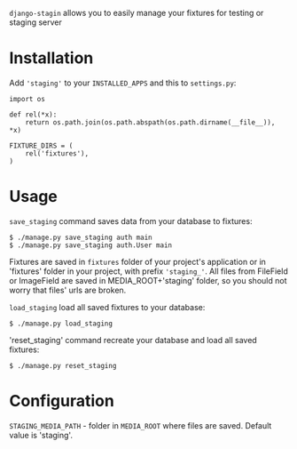 `django-stagin` allows you to easily manage your fixtures for testing or staging server

# Installation

Add `'staging'` to your `INSTALLED_APPS` and this to `settings.py`:

    import os

    def rel(*x):
        return os.path.join(os.path.abspath(os.path.dirname(__file__)), *x)

    FIXTURE_DIRS = (
        rel('fixtures'),
    )

# Usage

`save_staging` command saves data from your database to fixtures:

    $ ./manage.py save_staging auth main
    $ ./manage.py save_staging auth.User main

Fixtures are saved in `fixtures` folder of your project's application or in 'fixtures' folder in your project, with prefix `'staging_'`. All files from FileField or ImageField are saved in MEDIA_ROOT+'staging' folder, so you should not worry that files' urls are broken.

`load_staging` load all saved fixtures to your database:

    $ ./manage.py load_staging

'reset_staging' command recreate your database and load all saved fixtures:

    $ ./manage.py reset_staging

# Configuration

`STAGING_MEDIA_PATH` - folder in `MEDIA_ROOT` where files are saved. Default value is 'staging'.
